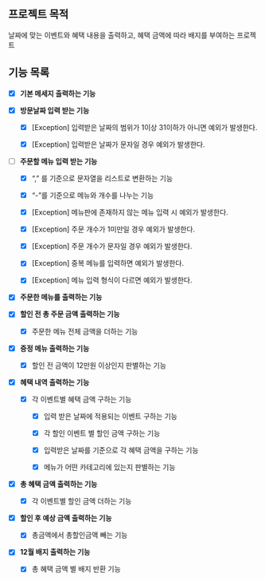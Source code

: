 ## 프로젝트 목적

날짜에 맞는 이벤트와 혜택 내용을 출력하고, 혜택 금액에 따라 배지를 부여하는 프로젝트

## 기능 목록

-[x] **기본 메세지 출력하는 기능**

- [x] **방문날짜 입력 받는 기능**

    - [x] [Exception] 입력받은 날짜의 범위가 1이상 31이하가 아니면 예외가 발생한다.

    - [x] [Exception] 입력받은 날짜가 문자일 경우 예외가 발생한다.

- [ ] **주문할 메뉴 입력 받는 기능**

    - [x] “,” 를 기준으로 문자열을 리스트로 변환하는 기능

    - [x] “-”를 기준으로 메뉴와 개수를 나누는 기능

    - [x] [Exception] 메뉴판에 존재하지 않는 메뉴 입력 시 예외가 발생한다.

    - [x] [Exception] 주문 개수가 1미만일 경우 예외가 발생한다.

    - [x] [Exception] 주문 개수가 문자일 경우 예외가 발생한다.

    - [x] [Exception] 중복 메뉴를 입력하면 예외가 발생한다.

    - [x] [Exception] 메뉴 입력 형식이 다르면 예외가 발생한다.

- [x] **주문한 메뉴를 출력하는 기능**

- [x] **할인 전 총 주문 금액 출력하는 기능**

    - [x] 주문한 메뉴 전체 금액을 더하는 기능

- [x] **증정 메뉴 출력하는 기능**

    - [x] 할인 전 금액이 12만원 이상인지 판별하는 기능

- [x] **혜택 내역 출력하는 기능**

    - [x] 각 이벤트별 혜택 금액 구하는 기능

        - [x] 입력 받은 날짜에 적용되는 이벤트 구하는 기능

        - [x] 각 할인 이벤트 별 할인 금액 구하는 기능

        - [x] 입력받은 날짜를 기준으로 각 혜택 금액을 구하는 기능

        - [x] 메뉴가 어떤 카테고리에 있는지 판별하는 기능

- [x] **총 혜택 금액 출력하는 기능**

    - [x] 각 이벤트별 할인 금액 더하는 기능

- [x] **할인 후 예상 금액 출력하는 기능**

    - [x] 총금액에서 총할인금액 빼는 기능

- [x] **12월 배지 출력하는 기능**

    - [x] 총 혜택 금액 별 배지 반환 기능
